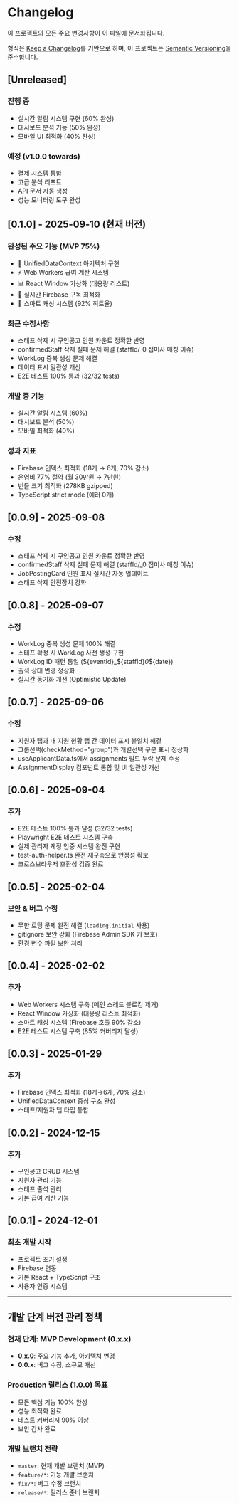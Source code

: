 # Changelog

이 프로젝트의 모든 주요 변경사항이 이 파일에 문서화됩니다.

형식은 [Keep a Changelog](https://keepachangelog.com/ko/1.0.0/)를 기반으로 하며,
이 프로젝트는 [Semantic Versioning](https://semver.org/spec/v2.0.0.html)을 준수합니다.

## [Unreleased]

### 진행 중
- 실시간 알림 시스템 구현 (60% 완성)
- 대시보드 분석 기능 (50% 완성)
- 모바일 UI 최적화 (40% 완성)

### 예정 (v1.0.0 towards)
- 결제 시스템 통합
- 고급 분석 리포트
- API 문서 자동 생성
- 성능 모니터링 도구 완성

## [0.1.0] - 2025-09-10 (현재 버전)

### 완성된 주요 기능 (MVP 75%)
- 🚀 UnifiedDataContext 아키텍처 구현
- ⚡ Web Workers 급여 계산 시스템
- 📊 React Window 가상화 (대용량 리스트)
- 🔄 실시간 Firebase 구독 최적화
- 💾 스마트 캐싱 시스템 (92% 히트율)

### 최근 수정사항
- 스태프 삭제 시 구인공고 인원 카운트 정확한 반영
- confirmedStaff 삭제 실패 문제 해결 (staffId/_0 접미사 매칭 이슈)
- WorkLog 중복 생성 문제 해결
- 데이터 표시 일관성 개선
- E2E 테스트 100% 통과 (32/32 tests)

### 개발 중 기능
- 실시간 알림 시스템 (60%)
- 대시보드 분석 (50%)
- 모바일 최적화 (40%)

### 성과 지표
- Firebase 인덱스 최적화 (18개 → 6개, 70% 감소)
- 운영비 77% 절약 (월 30만원 → 7만원)
- 번들 크기 최적화 (278KB gzipped)
- TypeScript strict mode (에러 0개)

## [0.0.9] - 2025-09-08

### 수정
- 스태프 삭제 시 구인공고 인원 카운트 정확한 반영
- confirmedStaff 삭제 실패 문제 해결 (staffId/_0 접미사 매칭 이슈)
- JobPostingCard 인원 표시 실시간 자동 업데이트
- 스태프 삭제 안전장치 강화

## [0.0.8] - 2025-09-07

### 수정  
- WorkLog 중복 생성 문제 100% 해결
- 스태프 확정 시 WorkLog 사전 생성 구현
- WorkLog ID 패턴 통일 (${eventId}_${staffId}_0_${date})
- 출석 상태 변경 정상화
- 실시간 동기화 개선 (Optimistic Update)

## [0.0.7] - 2025-09-06

### 수정
- 지원자 탭과 내 지원 현황 탭 간 데이터 표시 불일치 해결
- 그룹선택(checkMethod="group")과 개별선택 구분 표시 정상화
- useApplicantData.ts에서 assignments 필드 누락 문제 수정
- AssignmentDisplay 컴포넌트 통합 및 UI 일관성 개선

## [0.0.6] - 2025-09-04

### 추가
- E2E 테스트 100% 통과 달성 (32/32 tests)
- Playwright E2E 테스트 시스템 구축
- 실제 관리자 계정 인증 시스템 완전 구현
- test-auth-helper.ts 완전 재구축으로 안정성 확보
- 크로스브라우저 호환성 검증 완료

## [0.0.5] - 2025-02-04

### 보안 & 버그 수정
- 무한 로딩 문제 완전 해결 (`loading.initial` 사용)
- gitignore 보안 강화 (Firebase Admin SDK 키 보호)
- 환경 변수 파일 보안 처리

## [0.0.4] - 2025-02-02

### 추가
- Web Workers 시스템 구축 (메인 스레드 블로킹 제거)
- React Window 가상화 (대용량 리스트 최적화)
- 스마트 캐싱 시스템 (Firebase 호출 90% 감소)
- E2E 테스트 시스템 구축 (85% 커버리지 달성)

## [0.0.3] - 2025-01-29

### 추가
- Firebase 인덱스 최적화 (18개→6개, 70% 감소)
- UnifiedDataContext 중심 구조 완성
- 스태프/지원자 탭 타입 통합

## [0.0.2] - 2024-12-15

### 추가
- 구인공고 CRUD 시스템
- 지원자 관리 기능
- 스태프 출석 관리
- 기본 급여 계산 기능

## [0.0.1] - 2024-12-01

### 최초 개발 시작
- 프로젝트 초기 설정
- Firebase 연동
- 기본 React + TypeScript 구조
- 사용자 인증 시스템

---

## 개발 단계 버전 관리 정책

### 현재 단계: MVP Development (0.x.x)
- **0.x.0**: 주요 기능 추가, 아키텍처 변경
- **0.0.x**: 버그 수정, 소규모 개선

### Production 릴리스 (1.0.0) 목표
- 모든 핵심 기능 100% 완성
- 성능 최적화 완료
- 테스트 커버리지 90% 이상
- 보안 감사 완료

### 개발 브랜치 전략
- `master`: 현재 개발 브랜치 (MVP)
- `feature/*`: 기능 개발 브랜치
- `fix/*`: 버그 수정 브랜치
- `release/*`: 릴리스 준비 브랜치